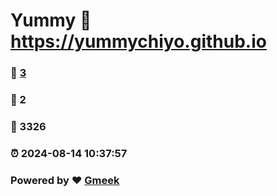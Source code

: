 # Yummy :link: https://yummychiyo.github.io 
### :page_facing_up: [3](https://yummychiyo.github.io/tag.html) 
### :speech_balloon: 2 
### :hibiscus: 3326 
### :alarm_clock: 2024-08-14 10:37:57 
### Powered by :heart: [Gmeek](https://github.com/Meekdai/Gmeek)
